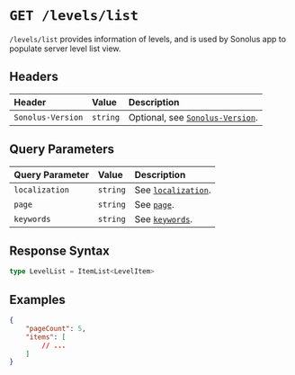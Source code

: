 # `GET /levels/list`

`/levels/list` provides information of levels, and is used by Sonolus app to populate server level list view.

## Headers

| Header            | Value    | Description                                                    |
| :---------------- | :------- | :------------------------------------------------------------- |
| `Sonolus-Version` | `string` | Optional, see [`Sonolus-Version`](../headers/sonolus-version). |

## Query Parameters

| Query Parameter | Value    | Description                                             |
| :-------------- | :------- | :------------------------------------------------------ |
| `localization`  | `string` | See [`localization`](../query-parameters/localization). |
| `page`          | `string` | See [`page`](../query-parameters/page).                 |
| `keywords`      | `string` | See [`keywords`](../query-parameters/keywords).         |

## Response Syntax

```ts
type LevelList = ItemList<LevelItem>
```

## Examples

```json
{
    "pageCount": 5,
    "items": [
        // ...
    ]
}
```
